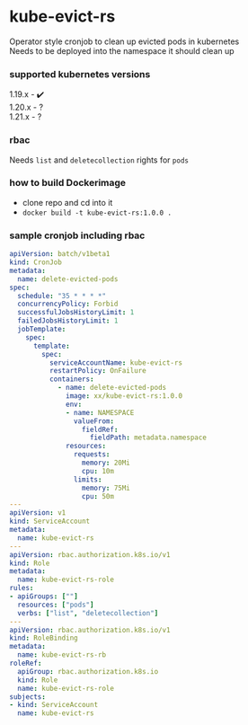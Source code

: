 # kube-evict-rs
Operator style cronjob to clean up evicted pods in kubernetes  
Needs to be deployed into the namespace it should clean up

### supported kubernetes versions
1.19.x - ✔️  
1.20.x - ?  
1.21.x - ?  

### rbac
Needs `list` and `deletecollection` rights for `pods`

### how to build Dockerimage
* clone repo and cd into it
* `docker build -t kube-evict-rs:1.0.0 .`

### sample cronjob including rbac

```yaml
apiVersion: batch/v1beta1
kind: CronJob
metadata:
  name: delete-evicted-pods
spec:
  schedule: "35 * * * *"
  concurrencyPolicy: Forbid
  successfulJobsHistoryLimit: 1
  failedJobsHistoryLimit: 1
  jobTemplate:
    spec:
      template:
        spec:
          serviceAccountName: kube-evict-rs
          restartPolicy: OnFailure
          containers:
            - name: delete-evicted-pods
              image: xx/kube-evict-rs:1.0.0
              env:
              - name: NAMESPACE
                valueFrom:
                  fieldRef:
                    fieldPath: metadata.namespace
              resources:
                requests:
                  memory: 20Mi
                  cpu: 10m
                limits:
                  memory: 75Mi
                  cpu: 50m
---
apiVersion: v1
kind: ServiceAccount
metadata:
  name: kube-evict-rs
---
apiVersion: rbac.authorization.k8s.io/v1
kind: Role
metadata:
  name: kube-evict-rs-role
rules:
- apiGroups: [""]
  resources: ["pods"]
  verbs: ["list", "deletecollection"]
---
apiVersion: rbac.authorization.k8s.io/v1
kind: RoleBinding
metadata:
  name: kube-evict-rs-rb
roleRef:
  apiGroup: rbac.authorization.k8s.io
  kind: Role
  name: kube-evict-rs-role
subjects:
- kind: ServiceAccount
  name: kube-evict-rs
```
